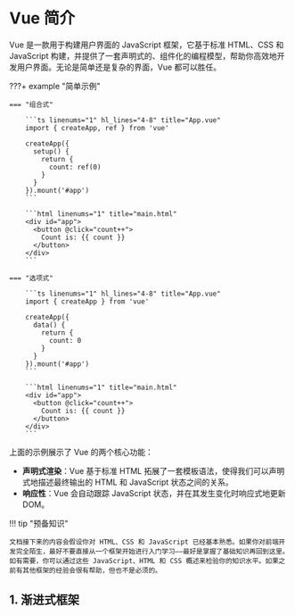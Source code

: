 # Vue 简介

Vue 是一款用于构建用户界面的 JavaScript 框架，它基于标准 HTML、CSS 和 JavaScript 构建，并提供了一套声明式的、组件化的编程模型，帮助你高效地开发用户界面。无论是简单还是复杂的界面，Vue 都可以胜任。

???+ example "简单示例"

    === "组合式"

        ```ts linenums="1" hl_lines="4-8" title="App.vue"
        import { createApp, ref } from 'vue'

        createApp({
          setup() {
            return {
              count: ref(0)
            }
          }
        }).mount('#app')
        ```

        ```html linenums="1" title="main.html"
        <div id="app">
          <button @click="count++">
            Count is: {{ count }}
          </button>
        </div>
        ```
    
    === "选项式"

        ```ts linenums="1" hl_lines="4-8" title="App.vue"
        import { createApp } from 'vue'

        createApp({
          data() {
            return {
              count: 0
            }
          }
        }).mount('#app')
        ```

        ```html linenums="1" title="main.html"
        <div id="app">
          <button @click="count++">
            Count is: {{ count }}
          </button>
        </div>
        ```

上面的示例展示了 Vue 的两个核心功能：

- **声明式渲染**：Vue 基于标准 HTML 拓展了一套模板语法，使得我们可以声明式地描述最终输出的 HTML 和 JavaScript 状态之间的关系。
- **响应性**：Vue 会自动跟踪 JavaScript 状态，并在其发生变化时响应式地更新 DOM。


!!! tip "预备知识"

    文档接下来的内容会假设你对 HTML、CSS 和 JavaScript 已经基本熟悉。如果你对前端开发完全陌生，最好不要直接从一个框架开始进行入门学习——最好是掌握了基础知识再回到这里。如有需要，你可以通过这些 JavaScript、HTML 和 CSS 概述来检验你的知识水平。如果之前有其他框架的经验会很有帮助，但也不是必须的。

## 1. 渐进式框架


